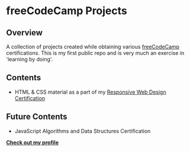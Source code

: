 # freeCodeCamp Projects

## Overview
A collection of projects created while obtaining various [freeCodeCamp](https://www.freecodecamp.org/) certifications. 
This is my first public repo and is very much an exercise in 'learning by doing'.

## Contents
  - HTML & CSS material as a part of my [Responsive Web Design Certification](https://www.freecodecamp.org/certification/elijrucker/responsive-web-design)

## Future Contents
  - JavaScript Algorithms and Data Structures Certification

**[Check out my profile](https://www.freecodecamp.org/elijrucker)**
